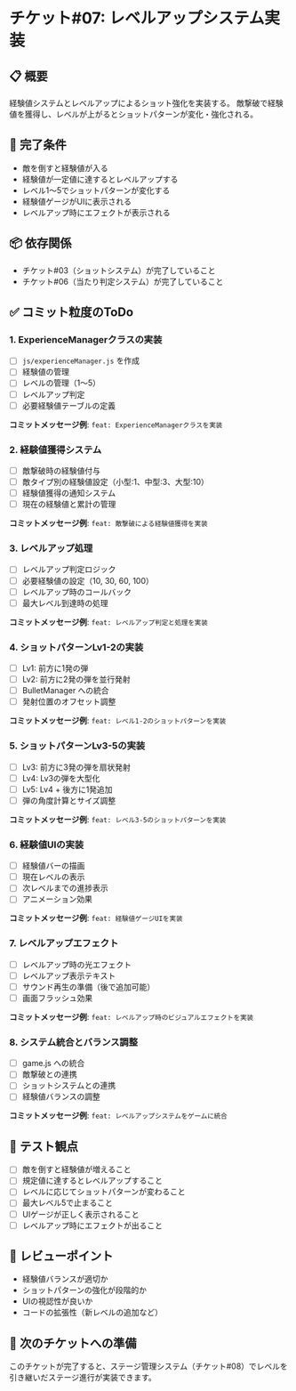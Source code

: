 # チケット#07: レベルアップシステム実装

## 📋 概要
経験値システムとレベルアップによるショット強化を実装する。
敵撃破で経験値を獲得し、レベルが上がるとショットパターンが変化・強化される。

## 🎯 完了条件
- 敵を倒すと経験値が入る
- 経験値が一定値に達するとレベルアップする
- レベル1〜5でショットパターンが変化する
- 経験値ゲージがUIに表示される
- レベルアップ時にエフェクトが表示される

## 📦 依存関係
- チケット#03（ショットシステム）が完了していること
- チケット#06（当たり判定システム）が完了していること

## ✅ コミット粒度のToDo

### 1. ExperienceManagerクラスの実装
- [ ] `js/experienceManager.js` を作成
- [ ] 経験値の管理
- [ ] レベルの管理（1〜5）
- [ ] レベルアップ判定
- [ ] 必要経験値テーブルの定義

**コミットメッセージ例**: `feat: ExperienceManagerクラスを実装`

### 2. 経験値獲得システム
- [ ] 敵撃破時の経験値付与
- [ ] 敵タイプ別の経験値設定（小型:1、中型:3、大型:10）
- [ ] 経験値獲得の通知システム
- [ ] 現在の経験値と累計の管理

**コミットメッセージ例**: `feat: 敵撃破による経験値獲得を実装`

### 3. レベルアップ処理
- [ ] レベルアップ判定ロジック
- [ ] 必要経験値の設定（10, 30, 60, 100）
- [ ] レベルアップ時のコールバック
- [ ] 最大レベル到達時の処理

**コミットメッセージ例**: `feat: レベルアップ判定と処理を実装`

### 4. ショットパターンLv1-2の実装
- [ ] Lv1: 前方に1発の弾
- [ ] Lv2: 前方に2発の弾を並行発射
- [ ] BulletManager への統合
- [ ] 発射位置のオフセット調整

**コミットメッセージ例**: `feat: レベル1-2のショットパターンを実装`

### 5. ショットパターンLv3-5の実装
- [ ] Lv3: 前方に3発の弾を扇状発射
- [ ] Lv4: Lv3の弾を大型化
- [ ] Lv5: Lv4 + 後方に1発追加
- [ ] 弾の角度計算とサイズ調整

**コミットメッセージ例**: `feat: レベル3-5のショットパターンを実装`

### 6. 経験値UIの実装
- [ ] 経験値バーの描画
- [ ] 現在レベルの表示
- [ ] 次レベルまでの進捗表示
- [ ] アニメーション効果

**コミットメッセージ例**: `feat: 経験値ゲージUIを実装`

### 7. レベルアップエフェクト
- [ ] レベルアップ時の光エフェクト
- [ ] レベルアップ表示テキスト
- [ ] サウンド再生の準備（後で追加可能）
- [ ] 画面フラッシュ効果

**コミットメッセージ例**: `feat: レベルアップ時のビジュアルエフェクトを実装`

### 8. システム統合とバランス調整
- [ ] game.js への統合
- [ ] 敵撃破との連携
- [ ] ショットシステムとの連携
- [ ] 経験値バランスの調整

**コミットメッセージ例**: `feat: レベルアップシステムをゲームに統合`

## 🧪 テスト観点
- [ ] 敵を倒すと経験値が増えること
- [ ] 規定値に達するとレベルアップすること
- [ ] レベルに応じてショットパターンが変わること
- [ ] 最大レベル5で止まること
- [ ] UIゲージが正しく表示されること
- [ ] レベルアップ時にエフェクトが出ること

## 📝 レビューポイント
- 経験値バランスが適切か
- ショットパターンの強化が段階的か
- UIの視認性が良いか
- コードの拡張性（新レベルの追加など）

## 🚀 次のチケットへの準備
このチケットが完了すると、ステージ管理システム（チケット#08）でレベルを引き継いだステージ進行が実装できます。